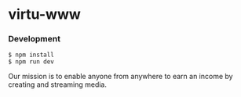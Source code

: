 # virtu-www

### Development
```shell
$ npm install
$ npm run dev
```


Our mission is to enable anyone from anywhere to earn an income by creating and streaming media. 

